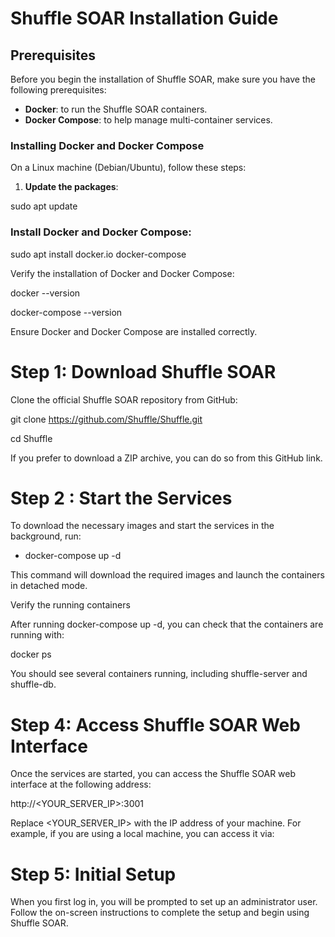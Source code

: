 # Shuffle SOAR Installation Guide

## Prerequisites

Before you begin the installation of Shuffle SOAR, make sure you have the following prerequisites:

- **Docker**: to run the Shuffle SOAR containers.
- **Docker Compose**: to help manage multi-container services.

### Installing Docker and Docker Compose

On a Linux machine (Debian/Ubuntu), follow these steps:

1. **Update the packages**:
   
sudo apt update
   
### Install Docker and Docker Compose:

sudo apt install docker.io docker-compose

Verify the installation of Docker and Docker Compose:

docker --version

docker-compose --version

Ensure Docker and Docker Compose are installed correctly.

# Step 1: Download Shuffle SOAR

Clone the official Shuffle SOAR repository from GitHub:

git clone https://github.com/Shuffle/Shuffle.git

cd Shuffle

If you prefer to download a ZIP archive, you can do so from this GitHub link.

# Step 2 : Start the Services
To download the necessary images and start the services in the background, run:

- docker-compose up -d

This command will download the required images and launch the containers in detached mode.

Verify the running containers

After running docker-compose up -d, you can check that the containers are running with:

docker ps

You should see several containers running, including shuffle-server and shuffle-db.

# Step 4: Access Shuffle SOAR Web Interface
Once the services are started, you can access the Shuffle SOAR web interface at the following address:

http://<YOUR_SERVER_IP>:3001

Replace <YOUR_SERVER_IP> with the IP address of your machine. For example, if you are using a local machine, you can access it via:

# Step 5: Initial Setup
When you first log in, you will be prompted to set up an administrator user. Follow the on-screen instructions to complete the setup and begin using Shuffle SOAR.

